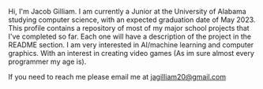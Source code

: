 Hi, I'm Jacob Gilliam.
I am currently a Junior at the University of Alabama studying computer science, with an expected graduation date of May 2023.
This profile contains a repository of most of my major school projects that I've completed so far.
Each one will have a description of the project in the README section.
I am very interested in AI/machine learning and computer graphics. With an interest in creating video games (As im sure almost every programmer my age is).

If you need to reach me please email me at jagilliam20@gmail.com

<!---
jagilliam1/jagilliam1 is a ✨ special ✨ repository because its `README.md` (this file) appears on your GitHub profile.
You can click the Preview link to take a look at your changes.
--->
